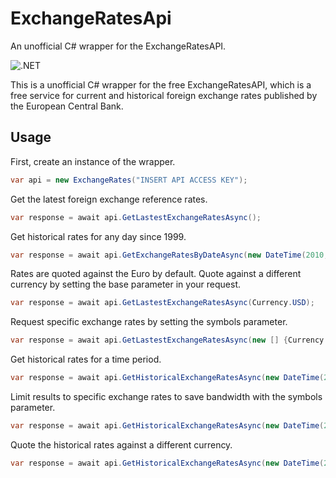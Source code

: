 # ExchangeRatesApi
An unofficial C# wrapper for the ExchangeRatesAPI.

![.NET](https://github.com/8BitVentilator/ExchangeRatesApi/actions/workflows/dotnet.yml/badge.svg)

This is a unofficial C# wrapper for the free ExchangeRatesAPI, which is a free service for current and historical foreign exchange rates 
published by the European Central Bank.

## Usage
First, create an instance of the wrapper.
```csharp
var api = new ExchangeRates("INSERT API ACCESS KEY");
```
Get the latest foreign exchange reference rates.
```csharp
var response = await api.GetLastestExchangeRatesAsync();
```
Get historical rates for any day since 1999.
```csharp
var response = await api.GetExchangeRatesByDateAsync(new DateTime(2010, 01, 12));
```
Rates are quoted against the Euro by default. Quote against a different currency by setting the base parameter in your request.
```csharp
var response = await api.GetLastestExchangeRatesAsync(Currency.USD);
```
Request specific exchange rates by setting the symbols parameter.
```csharp
var response = await api.GetLastestExchangeRatesAsync(new [] {Currency.USD, Currency.GBP });
```
Get historical rates for a time period.
```csharp
var response = await api.GetHistoricalExchangeRatesAsync(new DateTime(2018, 01, 01), new DateTime(2018, 09, 01));
```
Limit results to specific exchange rates to save bandwidth with the symbols parameter.
```csharp
var response = await api.GetHistoricalExchangeRatesAsync(new DateTime(2018, 01, 01), new DateTime(2018, 09, 01), new [] { Currency.ILS, Currency.JPY });
```
Quote the historical rates against a different currency.
```csharp
var response = await api.GetHistoricalExchangeRatesAsync(new DateTime(2018, 01, 01), new DateTime(2018, 09, 01), Currency.USD);
```
